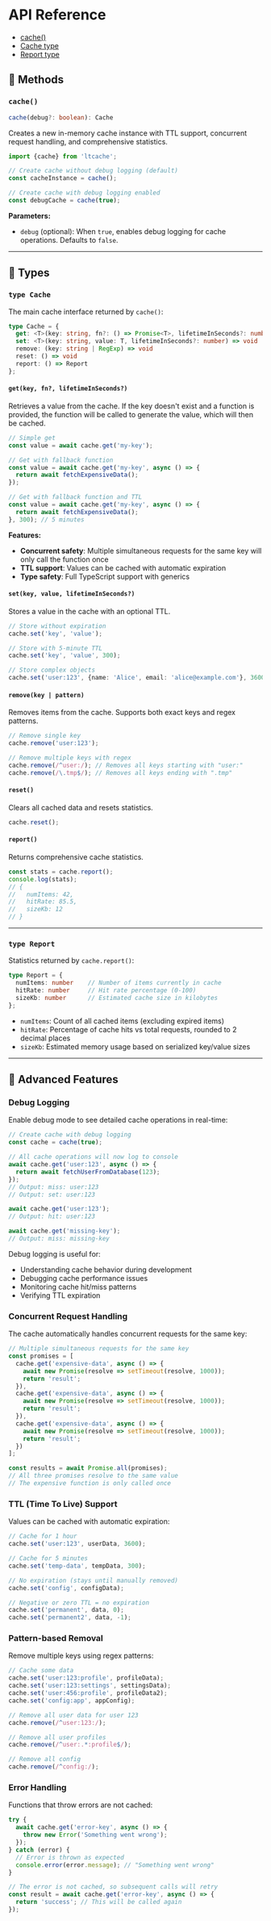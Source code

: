 # API Reference

- [cache()](#cache)
- [Cache type](#type-cache)
- [Report type](#type-report)

## 🧱 Methods

### `cache()`

```ts
cache(debug?: boolean): Cache
```

Creates a new in-memory cache instance with TTL support, concurrent request handling, and comprehensive statistics.

```ts
import {cache} from 'ltcache';

// Create cache without debug logging (default)
const cacheInstance = cache();

// Create cache with debug logging enabled
const debugCache = cache(true);
```

**Parameters:**
- `debug` (optional): When `true`, enables debug logging for cache operations. Defaults to `false`.

---

## 🧩 Types

### `type Cache`

The main cache interface returned by `cache()`:

```ts
type Cache = {
  get: <T>(key: string, fn?: () => Promise<T>, lifetimeInSeconds?: number) => Promise<T>
  set: <T>(key: string, value: T, lifetimeInSeconds?: number) => void
  remove: (key: string | RegExp) => void
  reset: () => void
  report: () => Report
};
```

#### `get(key, fn?, lifetimeInSeconds?)`

Retrieves a value from the cache. If the key doesn't exist and a function is provided, the function will be called to generate the value, which will then be cached.

```ts
// Simple get
const value = await cache.get('my-key');

// Get with fallback function
const value = await cache.get('my-key', async () => {
  return await fetchExpensiveData();
});

// Get with fallback function and TTL
const value = await cache.get('my-key', async () => {
  return await fetchExpensiveData();
}, 300); // 5 minutes
```

**Features:**
- **Concurrent safety**: Multiple simultaneous requests for the same key will only call the function once
- **TTL support**: Values can be cached with automatic expiration
- **Type safety**: Full TypeScript support with generics

#### `set(key, value, lifetimeInSeconds?)`

Stores a value in the cache with an optional TTL.

```ts
// Store without expiration
cache.set('key', 'value');

// Store with 5-minute TTL
cache.set('key', 'value', 300);

// Store complex objects
cache.set('user:123', {name: 'Alice', email: 'alice@example.com'}, 3600);
```

#### `remove(key | pattern)`

Removes items from the cache. Supports both exact keys and regex patterns.

```ts
// Remove single key
cache.remove('user:123');

// Remove multiple keys with regex
cache.remove(/^user:/); // Removes all keys starting with "user:"
cache.remove(/\.tmp$/); // Removes all keys ending with ".tmp"
```

#### `reset()`

Clears all cached data and resets statistics.

```ts
cache.reset();
```

#### `report()`

Returns comprehensive cache statistics.

```ts
const stats = cache.report();
console.log(stats);
// {
//   numItems: 42,
//   hitRate: 85.5,
//   sizeKb: 12
// }
```

---

### `type Report`

Statistics returned by `cache.report()`:

```ts
type Report = {
  numItems: number    // Number of items currently in cache
  hitRate: number     // Hit rate percentage (0-100)
  sizeKb: number      // Estimated cache size in kilobytes
};
```

- `numItems`: Count of all cached items (excluding expired items)
- `hitRate`: Percentage of cache hits vs total requests, rounded to 2 decimal places
- `sizeKb`: Estimated memory usage based on serialized key/value sizes

---

## 🔧 Advanced Features

### Debug Logging

Enable debug mode to see detailed cache operations in real-time:

```ts
// Create cache with debug logging
const cache = cache(true);

// All cache operations will now log to console
await cache.get('user:123', async () => {
  return await fetchUserFromDatabase(123);
});
// Output: miss: user:123
// Output: set: user:123

await cache.get('user:123');
// Output: hit: user:123

await cache.get('missing-key');
// Output: miss: missing-key
```

Debug logging is useful for:
- Understanding cache behavior during development
- Debugging cache performance issues
- Monitoring cache hit/miss patterns
- Verifying TTL expiration

### Concurrent Request Handling

The cache automatically handles concurrent requests for the same key:

```ts
// Multiple simultaneous requests for the same key
const promises = [
  cache.get('expensive-data', async () => {
    await new Promise(resolve => setTimeout(resolve, 1000));
    return 'result';
  }),
  cache.get('expensive-data', async () => {
    await new Promise(resolve => setTimeout(resolve, 1000));
    return 'result';
  }),
  cache.get('expensive-data', async () => {
    await new Promise(resolve => setTimeout(resolve, 1000));
    return 'result';
  })
];

const results = await Promise.all(promises);
// All three promises resolve to the same value
// The expensive function is only called once
```

### TTL (Time To Live) Support

Values can be cached with automatic expiration:

```ts
// Cache for 1 hour
cache.set('user:123', userData, 3600);

// Cache for 5 minutes
cache.set('temp-data', tempData, 300);

// No expiration (stays until manually removed)
cache.set('config', configData);

// Negative or zero TTL = no expiration
cache.set('permanent', data, 0);
cache.set('permanent2', data, -1);
```

### Pattern-based Removal

Remove multiple keys using regex patterns:

```ts
// Cache some data
cache.set('user:123:profile', profileData);
cache.set('user:123:settings', settingsData);
cache.set('user:456:profile', profileData2);
cache.set('config:app', appConfig);

// Remove all user data for user 123
cache.remove(/^user:123:/);

// Remove all user profiles
cache.remove(/^user:.*:profile$/);

// Remove all config
cache.remove(/^config:/);
```

### Error Handling

Functions that throw errors are not cached:

```ts
try {
  await cache.get('error-key', async () => {
    throw new Error('Something went wrong');
  });
} catch (error) {
  // Error is thrown as expected
  console.error(error.message); // "Something went wrong"
}

// The error is not cached, so subsequent calls will retry
const result = await cache.get('error-key', async () => {
  return 'success'; // This will be called again
});
```
